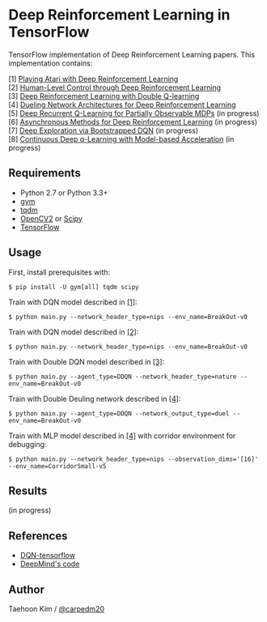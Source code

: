 # Deep Reinforcement Learning in TensorFlow

TensorFlow implementation of Deep Reinforcement Learning papers. This implementation contains:

[1] [Playing Atari with Deep Reinforcement Learning](http://arxiv.org/abs/1312.5602)  
[2] [Human-Level Control through Deep Reinforcement Learning](http://home.uchicago.edu/~arij/journalclub/papers/2015_Mnih_et_al.pdf)  
[3] [Deep Reinforcement Learning with Double Q-learning](http://arxiv.org/abs/1509.06461)  
[4] [Dueling Network Architectures for Deep Reinforcement Learning](http://arxiv.org/abs/1511.06581)  
[5] [Deep Recurrent Q-Learning for Partially Observable MDPs](http://arxiv.org/abs/1507.06527) (in progress)  
[6] [Asynchronous Methods for Deep Reinforcement Learning](http://arxiv.org/abs/1602.01783) (in progress)  
[7] [Deep Exploration via Bootstrapped DQN](http://arxiv.org/abs/1602.04621) (in progress)  
[8] [Continuous Deep q-Learning with Model-based Acceleration](http://arxiv.org/abs/1603.00748) (in progress)  


## Requirements

- Python 2.7 or Python 3.3+
- [gym](https://github.com/openai/gym)
- [tqdm](https://github.com/tqdm/tqdm)
- [OpenCV2](http://opencv.org/) or [Scipy](https://www.scipy.org/)
- [TensorFlow](https://www.tensorflow.org/)


## Usage

First, install prerequisites with:

    $ pip install -U gym[all] tqdm scipy

Train with DQN model described in [[1]](#deep-reinforcement-learning-in-tensorflow):

    $ python main.py --network_header_type=nips --env_name=BreakOut-v0

Train with DQN model described in [[2]](#deep-reinforcement-learning-in-tensorflow):

    $ python main.py --network_header_type=nips --env_name=BreakOut-v0

Train with Double DQN model described in [[3]](#deep-reinforcement-learning-in-tensorflow):

    $ python main.py --agent_type=DDQN --network_header_type=nature --env_name=BreakOut-v0

Train with Double Deuling network described in [[4]](#deep-reinforcement-learning-in-tensorflow):

    $ python main.py --agent_type=DDQN --network_output_type=duel --env_name=BreakOut-v0

Train with MLP model described in [[4]](#deep-reinforcement-learning-in-tensorflow) with corridor environment for debugging:

    $ python main.py --network_header_type=nips --observation_dims='[16]' --env_name=CorridorSmall-v5


## Results

(in progress)


## References

- [DQN-tensorflow](https://github.com/devsisters/DQN-tensorflow)
- [DeepMind's code](https://sites.google.com/a/deepmind.com/dqn/)


## Author

Taehoon Kim / [@carpedm20](http://carpedm20.github.io/)
